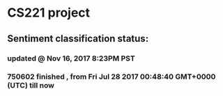 # CS221 project
## Sentiment classification status:
###     updated @ Nov 16, 2017 8:23PM PST
###       750602 finished , from Fri Jul 28 2017 00:48:40 GMT+0000 (UTC) till now

